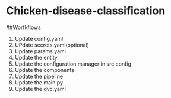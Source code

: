 # Chicken-disease-classification

##Worfkflows
1. Update config.yaml
2. UPdate secrets.yaml(optional)
3. Update params.yaml
4. Update the entity
5. Update the configuration manager in src config
6. Update the components 
7. Update the pipeline
8. Update the main.py
9. Update the dvc.yaml
